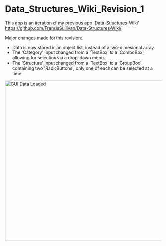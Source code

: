 # Data_Structures_Wiki_Revision_1
This app is an iteration of my previous app 'Data-Structures-Wiki' https://github.com/FrancisSullivan/Data-Structures-Wiki/

Major changes made for this revision:
- Data is now stored in an object list, instead of a two-dimesional array.
- The 'Category' input changed from a 'TextBox' to a 'ComboBox', allowing for selection via a drop-down    menu.
- The 'Structure' input changed from a 'TextBox' to a 'GroupBox' containing two 'RadioButtons', only one of each can be selected at a time.

<img width="518" alt="GUI Data Loaded" src="https://user-images.githubusercontent.com/99381522/196701229-90fcaaf0-c54c-48e1-b373-6a57fd9edb50.png">
